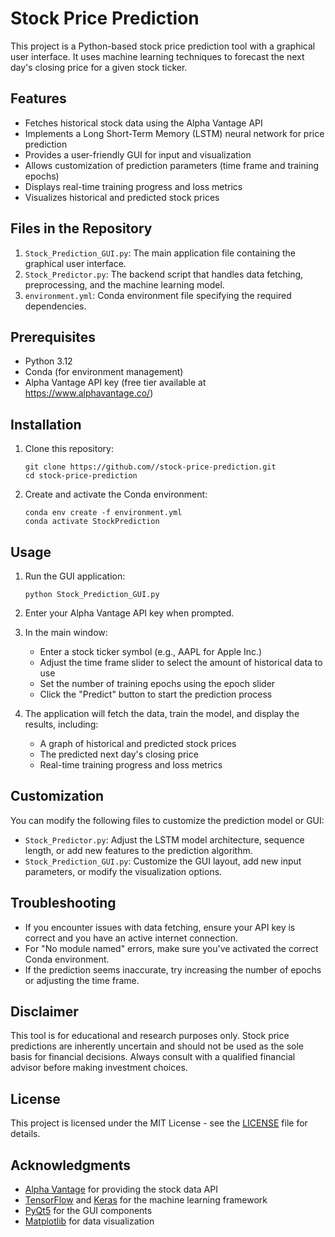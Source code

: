 # Stock Price Prediction

This project is a Python-based stock price prediction tool with a graphical user interface. It uses machine learning techniques to forecast the next day's closing price for a given stock ticker.

## Features

- Fetches historical stock data using the Alpha Vantage API
- Implements a Long Short-Term Memory (LSTM) neural network for price prediction
- Provides a user-friendly GUI for input and visualization
- Allows customization of prediction parameters (time frame and training epochs)
- Displays real-time training progress and loss metrics
- Visualizes historical and predicted stock prices

## Files in the Repository

1. `Stock_Prediction_GUI.py`: The main application file containing the graphical user interface.
2. `Stock_Predictor.py`: The backend script that handles data fetching, preprocessing, and the machine learning model.
3. `environment.yml`: Conda environment file specifying the required dependencies.

## Prerequisites

- Python 3.12
- Conda (for environment management)
- Alpha Vantage API key (free tier available at https://www.alphavantage.co/)

## Installation

1. Clone this repository:
   ```
   git clone https://github.com//stock-price-prediction.git
   cd stock-price-prediction
   ```

2. Create and activate the Conda environment:
   ```
   conda env create -f environment.yml
   conda activate StockPrediction
   ```

## Usage

1. Run the GUI application:
   ```
   python Stock_Prediction_GUI.py
   ```

2. Enter your Alpha Vantage API key when prompted.

3. In the main window:
   - Enter a stock ticker symbol (e.g., AAPL for Apple Inc.)
   - Adjust the time frame slider to select the amount of historical data to use
   - Set the number of training epochs using the epoch slider
   - Click the "Predict" button to start the prediction process

4. The application will fetch the data, train the model, and display the results, including:
   - A graph of historical and predicted stock prices
   - The predicted next day's closing price
   - Real-time training progress and loss metrics

## Customization

You can modify the following files to customize the prediction model or GUI:

- `Stock_Predictor.py`: Adjust the LSTM model architecture, sequence length, or add new features to the prediction algorithm.
- `Stock_Prediction_GUI.py`: Customize the GUI layout, add new input parameters, or modify the visualization options.

## Troubleshooting

- If you encounter issues with data fetching, ensure your API key is correct and you have an active internet connection.
- For "No module named" errors, make sure you've activated the correct Conda environment.
- If the prediction seems inaccurate, try increasing the number of epochs or adjusting the time frame.

## Disclaimer

This tool is for educational and research purposes only. Stock price predictions are inherently uncertain and should not be used as the sole basis for financial decisions. Always consult with a qualified financial advisor before making investment choices.

## License

This project is licensed under the MIT License - see the [LICENSE](LICENSE) file for details.

## Acknowledgments

- [Alpha Vantage](https://www.alphavantage.co/) for providing the stock data API
- [TensorFlow](https://www.tensorflow.org/) and [Keras](https://keras.io/) for the machine learning framework
- [PyQt5](https://www.riverbankcomputing.com/software/pyqt/) for the GUI components
- [Matplotlib](https://matplotlib.org/) for data visualization

